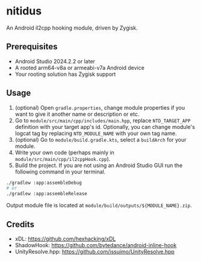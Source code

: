 # nitidus
An Android il2cpp hooking module, driven by Zygisk.

## Prerequisites
- Android Studio 2024.2.2 or later
- A rooted arm64-v8a or armeabi-v7a Android device
- Your rooting solution has Zygisk support

## Usage
1. (optional) Open `gradle.properties`, change module properties if you want to give it another name or description or etc.
2. Go to `module/src/main/cpp/includes/main.hpp`, replace `NTD_TARGET_APP` definition with your target app's id. Optionally, you can change module's logcat tag by replacing `NTD_MODULE_NAME` with your own tag name.
3. (optional) Go to `module/build.gradle.kts`, select a `buildArch` for your module.
4. Write your own code (perhaps mainly in `module/src/main/cpp/il2cppHook.cpp`).
5. Build the project. If you are not using an Android Studio GUI run the following command in your terminal.

```bash
./gradlew :app:assembleDebug
# or
./gradlew :app:assembleRelease
```

Output module file is located at `module/build/outputs/${MODULE_NAME}.zip`.

## Credits

- xDL: https://github.com/hexhacking/xDL
- ShadowHook: https://github.com/bytedance/android-inline-hook
- UnityResolve.hpp: https://github.com/issuimo/UnityResolve.hpp

